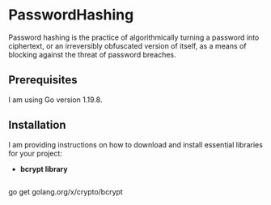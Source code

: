 # PasswordHashing

Password hashing is the practice of algorithmically turning a password into ciphertext, or an irreversibly obfuscated version of itself, as a means of blocking against the threat of password breaches.

## Prerequisites

I am using Go version 1.19.8.

## Installation

I am providing instructions on how to download and install essential libraries for your project:

- **bcrypt library**
  ```bash
go get golang.org/x/crypto/bcrypt
